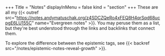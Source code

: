 +++
Title = "Notes"
displayInMenu = false
kind = "section"
+++
These are all my {{< outref src="https://notes.andymatuschak.org/z4SDCZQeRo4xFEQ8H4qrSqd68ucpgE6LU155C" name="Evergreen notes" >}}. You may peruse them as a list, but they're best understood through the links and backlinks that connect them.

To explore the difference between the epistemic tags, see {{< backref src="/notes/epistemic-notes-reveal-growth" >}}.
